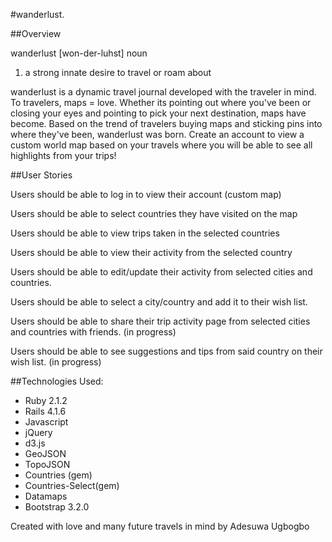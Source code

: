 #wanderlust.

##Overview

wanderlust
[won-der-luhst]
noun
1. a strong innate desire to travel or roam about

wanderlust is a dynamic travel journal developed with the traveler in mind. To travelers, maps = love. Whether its pointing out where you've been or closing your eyes and pointing to pick your next destination, maps have become. Based on the trend of travelers buying maps and sticking pins into where they've been, wanderlust was born. Create an account to view a custom world map based on your travels where you will be able to see all highlights from your trips!

##User Stories

Users should be able to log in to view their account (custom map)

Users should be able to select countries they have visited on the map

Users should be able to view trips taken in the selected countries

Users should be able to view their activity from the selected country

Users should be able to edit/update their activity from selected cities and countries.

Users should be able to select a city/country and add it to their wish list.

Users should be able to share their trip activity page from selected cities and countries with friends. (in progress)

Users should be able to see suggestions and tips from said country on their wish list. (in progress)


##Technologies Used:

* Ruby 2.1.2
* Rails 4.1.6
* Javascript
* jQuery
* d3.js
* GeoJSON
* TopoJSON
* Countries (gem)
* Countries-Select(gem)
* Datamaps
* Bootstrap 3.2.0

Created with love and many future travels in mind by Adesuwa Ugbogbo
